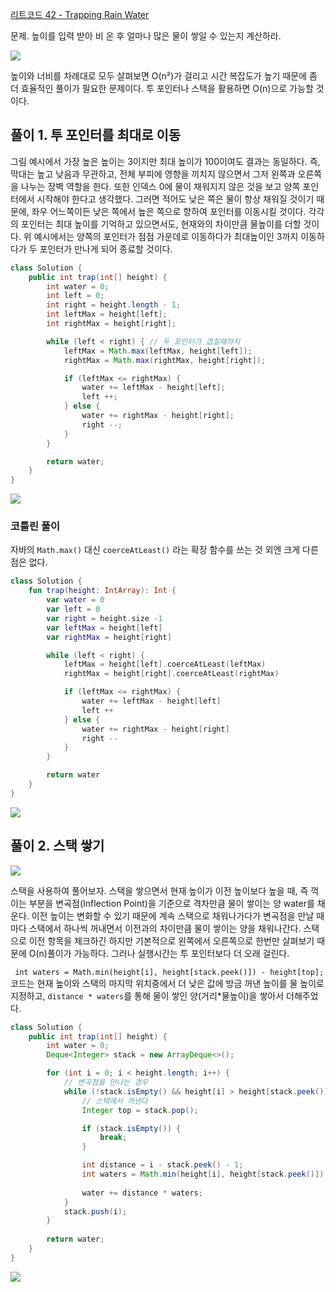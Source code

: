 [리트코드 42 - Trapping Rain Water](https://leetcode.com/problems/trapping-rain-water/)

문제. 높이를 입력 받아 비 온 후 얼마나 많은 물이 쌓일 수 있는지 계산하라.

![](https://velog.velcdn.com/images/soheelog/post/2935773a-903f-4b25-a752-1ffec912aad9/image.png)

높이와 너비를 차례대로 모두 살펴보면 O(n²)가 걸리고 시간 복잡도가 높기 때문에 좀 더 효율적인 풀이가 필요한 문제이다. 투 포인터나 스택을 활용하면 O(n)으로 가능할 것이다.

## 풀이 1. 투 포인터를 최대로 이동
그림 예시에서 가장 높은 높이는 3이지만 최대 높이가 100이여도 결과는 동일하다.
즉, 막대는 높고 낮음과 무관하고, 전체 부피에 영향을 끼치지 않으면서 그저 왼쪽과 오른쪽을 나누는 장벽 역할을 한다. 또한 인덱스 0에 물이 채워지지 않은 것을 보고 양쪽 포인터에서 시작해야 한다고 생각했다.
그러면 적어도 낮은 쪽은 물이 항상 채워질 것이기 때문에, 좌우 어느쪽이든 낮은 쪽에서 높은 쪽으로 향하여 포인터를 이동시킬 것이다. 각각의 포인터는 최대 높이를 기억하고 있으면서도, 현재와의 차이만큼 물높이를 더할 것이다. 위 예시에서는 양쪽의 포인터가 점점 가운데로 이동하다가 최대높이인 3까지 이동하다가 두 포인터가 만나게 되어 종료할 것이다.

```java
class Solution {
    public int trap(int[] height) {
        int water = 0;
        int left = 0;
        int right = height.length - 1;
        int leftMax = height[left];
        int rightMax = height[right];

        while (left < right) { // 두 포인터가 겹칠때까지
            leftMax = Math.max(leftMax, height[left]);
            rightMax = Math.max(rightMax, height[right]);

            if (leftMax <= rightMax) {
                water += leftMax - height[left];
                left ++;
            } else {
                water += rightMax - height[right];
                right --;
            }
        }

        return water;
    }
}
```

![](https://velog.velcdn.com/images/soheelog/post/15f49c89-b311-47a4-bcb7-9b16c2da8f39/image.png)

### 코틀린 풀이
자바의 `Math.max()` 대신 `coerceAtLeast()` 라는 확장 함수를 쓰는 것 외엔 크게 다른점은 없다.

```kotlin
class Solution {
    fun trap(height: IntArray): Int {
        var water = 0
        var left = 0
        var right = height.size -1
        var leftMax = height[left]
        var rightMax = height[right]

        while (left < right) {
            leftMax = height[left].coerceAtLeast(leftMax)
            rightMax = height[right].coerceAtLeast(rightMax)

            if (leftMax <= rightMax) {
                water += leftMax - height[left]
                left ++
            } else {
                water += rightMax - height[right]
                right --
            }
        }

        return water
    }
}
```
![](https://velog.velcdn.com/images/soheelog/post/b56338cc-8c0d-47a1-8937-42c32fa33545/image.png)


## 풀이 2. 스택 쌓기

![](https://velog.velcdn.com/images/soheelog/post/3c1acff4-702c-4bf2-94b4-217707e8e286/image.png)

스택을 사용하여 풀어보자. 
스택을 쌓으면서 현재 높이가 이전 높이보다 높을 때, 즉 꺽이는 부분을 변곡점(Inflection Point)을 기준으로 격차만큼 물이 쌓이는 양 water를 채운다.
이전 높이는 변화할 수 있기 때문에 계속 스택으로 채워나가다가 변곡점을 만날 때 마다 스택에서 하나씩 꺼내면서 이전과의 차이만큼 물이 쌓이는 양을 채워나간다.
스택으로 이전 항목을 체크하긴 하지만 기본적으로 왼쪽에서 오른쪽으로 한번만 살펴보기 때문에 O(n)풀이가 가능하다. 그러나 실행시간는 투 포인터보다 더 오래 걸린다. 

` int waters = Math.min(height[i], height[stack.peek()]) - height[top];`코드는 현재 높이와 스택의 마지막 위치중에서 더 낮은 값에 방금 꺼낸 높이를 물 높이로 지정하고, `distance * waters`를 통해 물이 쌓인 양(거리*물높이)을 쌓아서 더해주었다.


```java
class Solution {
    public int trap(int[] height) {
        int water = 0;
        Deque<Integer> stack = new ArrayDeque<>();

        for (int i = 0; i < height.length; i++) {
            // 변곡점을 만나는 경우
            while (!stack.isEmpty() && height[i] > height[stack.peek()]) {
                // 스택에서 꺼낸다
                Integer top = stack.pop();

                if (stack.isEmpty()) {
                    break;
                }

                int distance = i - stack.peek() - 1;
                int waters = Math.min(height[i], height[stack.peek()]) - height[top];
                
                water += distance * waters;
            }
            stack.push(i);
        }
        
        return water;
    }
}
```
![](https://velog.velcdn.com/images/soheelog/post/f61c2f03-7435-489f-bd23-3cb8db3b484a/image.png)








